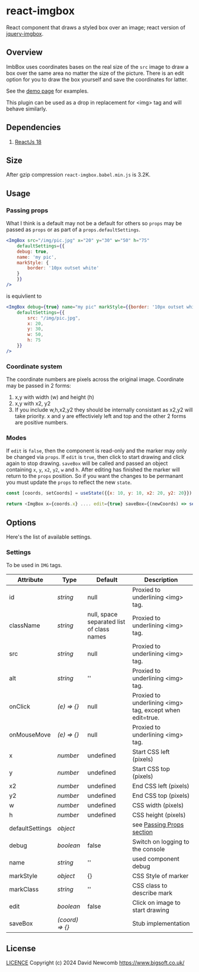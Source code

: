 # react-imgbox

React component that draws a styled box over an image; react version of [jquery-imgbox](https://github.com/davidnewcomb/jquery-imgbox).

## Overview

ImbBox uses coordinates bases on the real size of the `src` image to draw a box over the same area no matter the size of the picture. There is an edit option for you to draw the box yourself and save the coordinates for latter.

See the [demo page](https://cdn.bigsoft.co.uk/projects/react-imgbox/) for examples.

This plugin can be used as a drop in replacement for &lt;img&gt; tag and will behave similarly.

## Dependencies

1. [ReactJs 18](https://react.dev/)

## Size

After gzip compression `react-imgbox.babel.min.js` is 3.2K.

## Usage

### Passing props

What I think is a default may not be a default for others so `props` may be passed as `props` or as part of a `props.defaultSettings`.

```jsx
<ImgBox src="/img/pic.jpg" x="20" y="30" w="50" h="75"
    defaultSettings={{
    debug: true,
    name: 'my pic',
    markStyle: {
        border: '10px outset white'
    }
    }}
/>
```

is equivlient to

```jsx
<ImgBox debug={true} name="my pic" markStyle={{border: '10px outset white'}}
    defaultSettings={{
        src: "/img/pic.jpg",
        x: 20,
        y: 30,
        w: 50,
        h: 75
    }}
/>
```

### Coordinate system

The coordinate numbers are pixels across the original image.
Coordinate may be passed in 2 forms:

1. x,y with width (w) and height (h)
1. x,y with x2, y2
1. If you include w,h,x2,y2 they should be internally consistant as x2,y2 will take priority.
x and y are effectiviely left and top and the other 2 forms are positive numbers.

### Modes

If `edit` is `false`, then the component is read-only and the marker may only be changed via `props`.
If `edit` is `true`, then click to start drawing and click again to stop drawing. `saveBox` will be called and passed an object containing `x`, `y`, `x2`, `y2`, `w` and `h`. After editing has finished the marker will return to the `props` position. So if you want the changes to be permanant you must update the `props` to reflect the new `state`.

```js
const [coords, setCoords] = useState({{x: 10, y: 10, x2: 20, y2: 20}})

return <ImgBox x={coords.x} .... edit={true} saveBox={(newCoords) => setCoords(newCoords)}>
```

## Options

Here's the list of available settings.

### Settings

To be used in `IMG` tags.

Attribute       | Type      | Default                                   | Description
---             | ---       | ---                                       | ---
id              | *string*  | null                                      | Proxied to underlining &lt;img&gt; tag.
className       | *string*  | null, space separated list of class names | Proxied to underlining &lt;img&gt; tag.
src             | *string*  | null                                      | Proxied to underlining &lt;img&gt; tag.
alt             | *string*  | ''                                        | Proxied to underlining &lt;img&gt; tag.
onClick         | *(e) => {}*  | null                                   | Proxied to underlining &lt;img&gt; tag, except when edit=true.
onMouseMove     | *(e) => {}*  | null                                   | Proxied to underlining &lt;img&gt; tag.
x               | *number*  |  undefined                                | Start CSS left (pixels)
y               | *number*  |  undefined                                | Start CSS top (pixels)
x2              | *number*  | undefined                                 | End CSS left (pixels)
y2              | *number*  | undefined                                 | End CSS top (pixels)
w               | *number*  |  undefined                                | CSS width (pixels)
h               | *number*  |  undefined                                | CSS height (pixels)
defaultSettings | *object*  |                                           | see [Passing Props section](#passing-props)
debug           | *boolean* | false                                     | Switch on logging to the console
name            | *string*  | ''                                        | used component debug
markStyle       | *object*  | {}                                        | CSS Style of marker
markClass       | *string*  | ''                                        | CSS class to describe mark
edit            | *boolean* | false                                     | Click on image to start drawing
saveBox         | *(coord) => {}* |                                     | Stub implementation

## License

[LICENCE](LICENCE) Copyright (c) 2024 David Newcomb https://www.bigsoft.co.uk/
